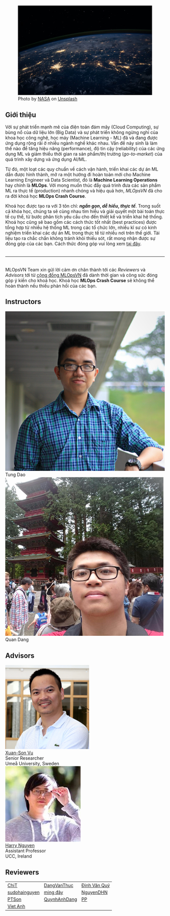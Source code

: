 <figure>
    <img src="../assets/images/mlops-crash-course/index/changing-world.jpg" loading="lazy"/>
    <figcaption>Photo by <a href="https://unsplash.com/@nasa?utm_source=unsplash&utm_medium=referral&utm_content=creditCopyText">NASA</a> on <a href="https://unsplash.com/s/photos/world?utm_source=unsplash&utm_medium=referral&utm_content=creditCopyText">Unsplash</a></figcaption>
</figure>

## Giới thiệu

Với sự phát triển mạnh mẽ của điện toán đám mây (Cloud Computing), sự bùng nổ của dữ liệu lớn (Big Data) và sự phát triển không ngừng nghỉ của khoa học công nghệ, học máy (Machine Learning - ML) đã và đang được ứng dụng rộng rãi ở nhiều ngành nghề khác nhau. Vấn đề nảy sinh là làm thế nào để tăng hiệu năng (performance), độ tin cậy (reliability) của các ứng dụng ML và giảm thiểu thời gian ra sản phẩm/thị trường (_go-to-market_) của quá trình xây dựng và ứng dụng AI/ML.

Từ đó, một loạt các quy chuẩn về cách vận hành, triển khai các dự án ML dần được hình thành, mở ra một hướng đi hoàn toàn mới cho Machine Learning Engineer và Data Scientist, đó là **Machine Learning Operations** hay chính là **MLOps**. Với mong muốn thúc đẩy quá trình đưa các sản phẩm ML ra thực tế (production) nhanh chóng và hiệu quả hơn, _MLOpsVN_ đã cho ra đời khoá học **MLOps Crash Course**.

Khoá học được tạo ra với 3 tôn chỉ: **_ngắn gọn_, _dễ hiểu_, _thực tế_**. Trong suốt cả khóa học, chúng ta sẽ cùng nhau tìm hiểu và giải quyết một bài toán thực tế cụ thể, từ bước phân tích yêu cầu cho đến thiết kế và triển khai hệ thống. Khoá học cũng sẽ bao gồm các cách thức tốt nhất (best practices) được tổng hợp từ nhiều hệ thống ML trong các tổ chức lớn, nhiều kĩ sư có kinh nghiệm triển khai các dự án ML trong thực tế từ nhiều nơi trên thế giới. Tài liệu tạo ra chắc chắn không tránh khỏi thiếu sót, rất mong nhận được sự đóng góp của các bạn. Cách thức đóng góp vui lòng xem [tại đây](../CONTRIBUTING.html).

<hr style="margin-top: 2rem; margin-bottom: 2rem;">

MLOpsVN Team xin gửi lời cảm ơn chân thành tới các _Reviewers_ và _Advisors_ tới từ [cộng đồng MLOpsVN](https://www.facebook.com/groups/mlopsvn) đã dành thời gian và công sức đóng góp ý kiến cho khoá học. Khoá học **MLOps Crash Course** sẽ không thể hoàn thành nếu thiếu phản hồi của các bạn.

## Instructors

<div class="multi-bio-cards">
    <div class="bio-card">
        <img src="../assets/images/mlops-crash-course/index/tung-dao.jpg" loading="lazy" class="bio-avatar"/>
        <div class="bio-title">Tung Dao</div>
        <a class="bio-social-link" href="https://www.linkedin.com/in/tungdao17/" target="_blank">
            <object class="bio-social-icon" type="image/svg+xml" data="../assets/images/mlops-crash-course/index/linkedin.svg"></object>
        </a>
        <a class="bio-social-link" href="https://github.com/dao-duc-tung" target="_blank">
            <object class="bio-social-icon" type="image/svg+xml" data="../assets/images/mlops-crash-course/index/github.svg"></object>
        </a>
    </div>
    <div class="bio-card">
        <img src="../assets/images/mlops-crash-course/index/quan-dang.jpeg" loading="lazy" class="bio-avatar"/>
        <div class="bio-title">Quan Dang</div>
        <a class="bio-social-link" href="https://www.linkedin.com/in/quan-dang/" target="_blank">
            <object class="bio-social-icon" type="image/svg+xml" data="../assets/images/mlops-crash-course/index/linkedin.svg"></object>
        </a>
        <a class="bio-social-link" href="https://github.com/quan-dang" target="_blank">
            <object class="bio-social-icon" type="image/svg+xml" data="../assets/images/mlops-crash-course/index/github.svg"></object>
        </a>
    </div>
</div>

## Advisors

<div class="multi-bio-cards">
    <div class="bio-card">
        <img src="../assets/images/mlops-crash-course/index/xuan-son-vu.png" loading="lazy" class="bio-avatar"/>
        <div class="bio-title">
            <a href="https://people.cs.umu.se/sonvx/" target="_blank">
                Xuan-Son Vu
            </a>
        </div>
        <div class="bio-sub-title">Senior Researcher</div>
        <div class="bio-sub-title">Umeå University, Sweden</div>
    </div>
    <div class="bio-card">
        <img src="../assets/images/mlops-crash-course/index/harry-nguyen.jpeg" loading="lazy" class="bio-avatar"/>
        <div class="bio-title">
            <a href="https://www.gla.ac.uk/schools/computing/staff/index.html/staffcontact/person/4edfeeed8696#" target="_blank">
                Harry Nguyen
            </a>
        </div>
        <div class="bio-sub-title">Assistant Professor</div>
        <div class="bio-sub-title">UCC, Ireland</div>
    </div>
</div>

## Reviewers

|                                                         |                                                                      |                                                     |
| ------------------------------------------------------- | -------------------------------------------------------------------- | --------------------------------------------------- |
| [ChiT](https://www.linkedin.com/in/chi-tran-98002b25a/) | [DangVanThuc](https://www.linkedin.com/in/thuc-dang-611074248/)      | [Đinh Văn Quý](https://www.linkedin.com/in/dvquy/)  |
| [sudohainguyen](https://github.com/sudohainguyen)       | [ming đây](#)                                                        | [NguyenDHN](https://www.linkedin.com/in/nguyendhn/) |
| [PTSon](https://www.linkedin.com/in/phạm-trung-sơn)     | [QuynhAnhDang](https://www.linkedin.com/in/quynh-anh-dang-688594216) | [PP](https://www.linkedin.com/in/primepake/)        |
| [Viet Anh](https://aicurious.io/)                       |                                                                      |                                                     |
